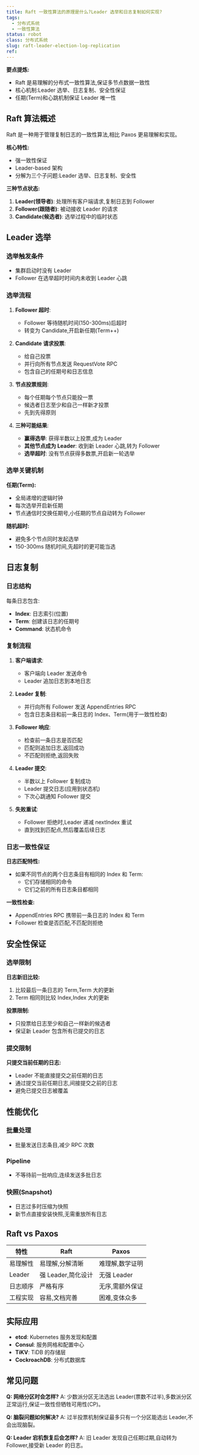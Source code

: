 ```yaml
---
title: Raft 一致性算法的原理是什么?Leader 选举和日志复制如何实现?
tags:
  - 分布式系统
  - 一致性算法
status: robot
class: 分布式系统
slug: raft-leader-election-log-replication
ref:
---
```


**要点提炼:**
- Raft 是易理解的分布式一致性算法,保证多节点数据一致性
- 核心机制:Leader 选举、日志复制、安全性保证
- 任期(Term)和心跳机制保证 Leader 唯一性

## Raft 算法概述

Raft 是一种用于管理复制日志的一致性算法,相比 Paxos 更易理解和实现。

**核心特性:**
- 强一致性保证
- Leader-based 架构
- 分解为三个子问题:Leader 选举、日志复制、安全性

**三种节点状态:**
1. **Leader(领导者)**: 处理所有客户端请求,复制日志到 Follower
2. **Follower(跟随者)**: 被动接收 Leader 的请求
3. **Candidate(候选者)**: 选举过程中的临时状态

## Leader 选举

### 选举触发条件

- 集群启动时没有 Leader
- Follower 在选举超时时间内未收到 Leader 心跳

### 选举流程

1. **Follower 超时**:
   - Follower 等待随机时间(150-300ms)后超时
   - 转变为 Candidate,开启新任期(Term++)

2. **Candidate 请求投票**:
   - 给自己投票
   - 并行向所有节点发送 RequestVote RPC
   - 包含自己的任期号和日志信息

3. **节点投票规则**:
   - 每个任期每个节点只能投一票
   - 候选者日志至少和自己一样新才投票
   - 先到先得原则

4. **三种可能结果**:
   - **赢得选举**: 获得半数以上投票,成为 Leader
   - **其他节点成为 Leader**: 收到新 Leader 心跳,转为 Follower
   - **选举超时**: 没有节点获得多数票,开启新一轮选举

### 选举关键机制

**任期(Term):**
- 全局递增的逻辑时钟
- 每次选举开启新任期
- 节点通信时交换任期号,小任期的节点自动转为 Follower

**随机超时:**
- 避免多个节点同时发起选举
- 150-300ms 随机时间,先超时的更可能当选

## 日志复制

### 日志结构

每条日志包含:
- **Index**: 日志索引(位置)
- **Term**: 创建该日志的任期号
- **Command**: 状态机命令

### 复制流程

1. **客户端请求**:
   - 客户端向 Leader 发送命令
   - Leader 追加日志到本地日志

2. **Leader 复制**:
   - 并行向所有 Follower 发送 AppendEntries RPC
   - 包含日志条目和前一条日志的 Index、Term(用于一致性检查)

3. **Follower 响应**:
   - 检查前一条日志是否匹配
   - 匹配则追加日志,返回成功
   - 不匹配则拒绝,返回失败

4. **Leader 提交**:
   - 半数以上 Follower 复制成功
   - Leader 提交日志(应用到状态机)
   - 下次心跳通知 Follower 提交

5. **失败重试**:
   - Follower 拒绝时,Leader 递减 nextIndex 重试
   - 直到找到匹配点,然后覆盖后续日志

### 日志一致性保证

**日志匹配特性:**
- 如果不同节点的两个日志条目有相同的 Index 和 Term:
  - 它们存储相同的命令
  - 它们之前的所有日志条目都相同

**一致性检查:**
- AppendEntries RPC 携带前一条日志的 Index 和 Term
- Follower 检查是否匹配,不匹配则拒绝

## 安全性保证

### 选举限制

**日志新旧比较:**
1. 比较最后一条日志的 Term,Term 大的更新
2. Term 相同则比较 Index,Index 大的更新

**投票限制:**
- 只投票给日志至少和自己一样新的候选者
- 保证新 Leader 包含所有已提交的日志

### 提交限制

**只提交当前任期的日志:**
- Leader 不能直接提交之前任期的日志
- 通过提交当前任期日志,间接提交之前的日志
- 避免已提交日志被覆盖

## 性能优化

### 批量处理
- 批量发送日志条目,减少 RPC 次数

### Pipeline
- 不等待前一批响应,连续发送多批日志

### 快照(Snapshot)
- 日志过多时压缩为快照
- 新节点直接安装快照,无需重放所有日志

## Raft vs Paxos

| 特性 | Raft | Paxos |
|------|------|-------|
| 易理解性 | 易理解,分解清晰 | 难理解,数学证明 |
| Leader | 强 Leader,简化设计 | 无强 Leader |
| 日志顺序 | 严格有序 | 无序,需额外保证 |
| 工程实现 | 容易,文档完善 | 困难,变体众多 |

## 实际应用

- **etcd**: Kubernetes 服务发现和配置
- **Consul**: 服务网格和配置中心
- **TiKV**: TiDB 的存储层
- **CockroachDB**: 分布式数据库

## 常见问题

**Q: 网络分区时会怎样?**
A: 少数派分区无法选出 Leader(票数不过半),多数派分区正常运行,保证一致性但牺牲可用性(CP)。

**Q: 脑裂问题如何解决?**
A: 过半投票机制保证最多只有一个分区能选出 Leader,不会出现脑裂。

**Q: Leader 宕机恢复后会怎样?**
A: 旧 Leader 发现自己任期过期,自动转为 Follower,接受新 Leader 的日志。
